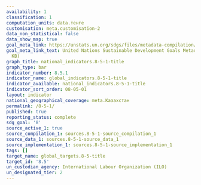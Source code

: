 ```yaml
---
availability: 1
classification: 1
computation_units: data.тенге
customisation: meta.customisation-2
data_non_statistical: false
data_show_map: true
goal_meta_link: https://unstats.un.org/sdgs/files/metadata-compilation/Metadata-Goal-8.pdf
goal_meta_link_text: United Nations Sustainable Development Goals Metadata (PDF 317
  KB)
graph_title: national_indicators.8-5-1-title
graph_type: bar
indicator_number: 8.5.1
indicator_name: global_indicators.8-5-1-title
indicator_available: national_indicators.8-5-1-title
indicator_sort_order: 08-05-01
layout: indicator
national_geographical_coverage: meta.Казахстан
permalink: /8-5-1/
published: true
reporting_status: complete
sdg_goal: '8'
source_active_1: true
source_compilation_1: sources.8-5-1-source_compilation_1
source_data_1: sources.8-5-1-source_data_1
source_implementation_1: sources.8-5-1-source_implementation_1
tags: []
target_name: global_targets.8-5-title
target_id: '8.5'
un_custodian_agency: International Labour Organization (ILO)
un_designated_tier: 2
---
```

